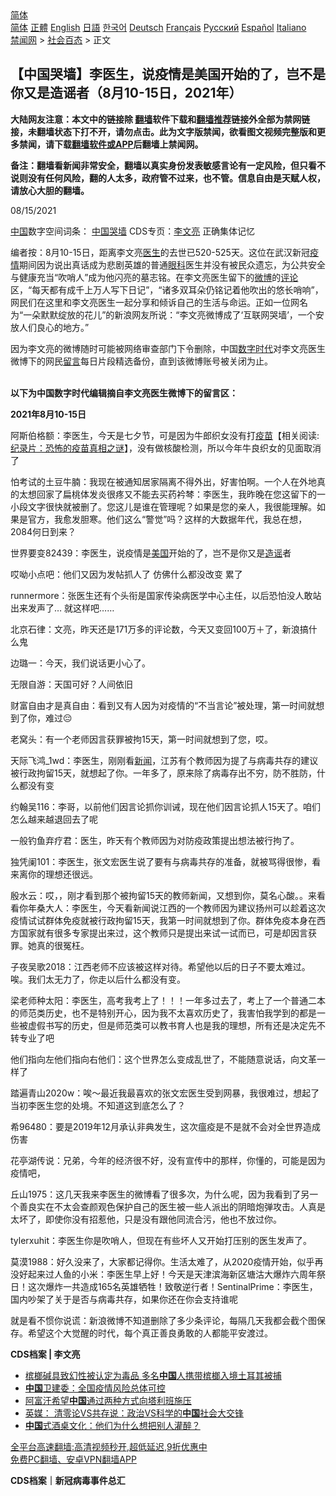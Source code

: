  <!-- 面包屑导航 --> <div class="breadcrumb"><!-- GTranslate: https://gtranslate.io/ -->  <div class="switcher notranslate">  <div class="selected">  <a href="#" onclick="return false;"> 简体</a>  </div>  <div class="option">  <a href="https://www.bannedbook.org" onclick="doGTranslate('zh-CN|zh-CN');jQuery('div.switcher div.selected a').html(jQuery(this).html());return false;" title="简体中文" class="nturl selected"> 简体</a>  <a href="https://www.bannedbook.org/zh-tw/" onclick="doGTranslate('zh-CN|zh-TW');jQuery('div.switcher div.selected a').html(jQuery(this).html());return false;" title="繁體中文" class="nturl"> 正體</a>  <a href="https://www.bannedbook.org/en/" onclick="doGTranslate('zh-CN|en');jQuery('div.switcher div.selected a').html(jQuery(this).html());return false;" title="English" class="nturl"> English</a>  <a href="https://www.bannedbook.org/ja/" onclick="doGTranslate('zh-CN|ja');jQuery('div.switcher div.selected a').html(jQuery(this).html());return false;" title="日本語" class="nturl"> 日語</a>  <a href="https://www.bannedbook.org/ko/" onclick="doGTranslate('zh-CN|ko');jQuery('div.switcher div.selected a').html(jQuery(this).html());return false;" title="한국어" class="nturl"> 한국어</a>  <a href="https://www.bannedbook.org/de/" onclick="doGTranslate('zh-CN|de');jQuery('div.switcher div.selected a').html(jQuery(this).html());return false;" title="Deutsch" class="nturl"> Deutsch</a>  <a href="https://www.bannedbook.org/fr/" onclick="doGTranslate('zh-CN|fr');jQuery('div.switcher div.selected a').html(jQuery(this).html());return false;" title="Français" class="nturl"> Français</a>  <a href="https://www.bannedbook.org/ru/" onclick="doGTranslate('zh-CN|ru');jQuery('div.switcher div.selected a').html(jQuery(this).html());return false;" title="Русский" class="nturl"> Русский</a>  <a href="https://www.bannedbook.org/es/" onclick="doGTranslate('zh-CN|es');jQuery('div.switcher div.selected a').html(jQuery(this).html());return false;" title="Español" class="nturl"> Español</a>  <a href="https://www.bannedbook.org/it/" onclick="doGTranslate('zh-CN|it');jQuery('div.switcher div.selected a').html(jQuery(this).html());return false;" title="Italiano" class="nturl"> Italiano</a>  </div>  </div>      <div class='breadcrumb-sub'><!-- Breadcrumb NavXT 6.3.0 --> <a href="https://www.bannedbook.org/" class="home">禁闻网</a> &gt; <a href="https://www.bannedbook.org/bnews/baitai/" class="category">社会百态</a> &gt; 正文</div></div><h2>【中国哭墙】李医生，说疫情是美国开始的了，岂不是你又是造谣者（8月10-15日，2021年）</h2> <p class="notice"><b>大陆网友注意：本文中的链接除 <a href="https://github.com/bannedbook/fanqiang" >翻墙</a>软件下载和<a href="https://github.com/killgcd/justmysocks/blob/master/README.md">翻墙推荐</a>链接外全部为禁网链接，未翻墙状态下打不开，请勿点击。此为文字版禁闻，欲看图文视频完整版和更多禁闻，请下载<a href="https://github.com/bannedbook/fanqiang">翻墙软件或APP</a>后翻墙上禁闻网。</p><p>备注：翻墙看新闻非常安全，翻墙以真实身份发表敏感言论有一定风险，但只看不说则没有任何风险，翻的人太多，政府管不过来，也不管。信息自由是天赋人权，请放心大胆的翻墙。</b></p>  <div class="entry"> <p>08/15/2021</p> <p><span class='wp_keywordlink_affiliate'><a href="https://www.bannedbook.org/" title="中国" target="_blank">中国</a></span>数字空间词条： <a href="https://www.bannedbook.org/bnews/tag/%E4%B8%AD%E5%9B%BD/" class="st_tag internal_tag" rel="tag" title="标签 中国 下的日志">中国</a><a href="https://www.bannedbook.org/bnews/tag/%E5%93%AD%E5%A2%99/" class="st_tag internal_tag" rel="tag" title="标签 哭墙 下的日志">哭墙</a> CDS专页：<a href="https://www.bannedbook.org/bnews/tag/%e6%9d%8e%e6%96%87%e4%ba%ae/" class="st_tag internal_tag" rel="tag" title="标签 李文亮 下的日志">李文亮</a> 正确集体记忆</p> <p>编者按：8月10-15日，距离李文亮<a href="https://www.bannedbook.org/bnews/tag/%e5%8c%bb%e7%94%9f/" class="st_tag internal_tag" rel="tag" title="标签 医生 下的日志">医生</a>的去世已520-525天。这位在武汉新冠<a href="https://www.bannedbook.org/bnews/tag/%E7%96%AB%E6%83%85/" class="st_tag internal_tag" rel="tag" title="标签 疫情 下的日志">疫情</a>期间因为说出真话成为悲剧英雄的普通<a href="https://www.bannedbook.org/bnews/tag/%e7%9c%bc%e7%a7%91/" class="st_tag internal_tag" rel="tag" title="标签 眼科 下的日志">眼科</a>医生并没有被民众遗忘，为公共安全与健康充当“吹哨人”成为他闪亮的墓志铭。在李文亮医生留下的<a href="https://www.bannedbook.org/bnews/tag/%e5%be%ae%e5%8d%9a/" class="st_tag internal_tag" rel="tag" title="标签 微博 下的日志">微博</a>的<span class='wp_keywordlink_affiliate'><a href="https://www.bannedbook.org/bnews/comments/" title="新闻评论" target="_blank">评论</a></span>区，“每天都有成千上万人写下日记”，“诸多双耳朵仍铭记着他吹出的悠长哨响”，网民们在这里和李文亮医生一起分享和倾诉自己的生活与命运。正如一位网名为“一朵默默绽放的花儿”的新浪网友所说：“李文亮微博成了‘互联网哭墙’，一个安放人们良心的地方。”</p> <p>因为李文亮的微博随时可能被网络审查部门下令删除，中国<span class='wp_keywordlink_affiliate'><a href="https://chinadigitaltimes.net/chinese/" title="中国数字时代" target="_blank">数字时代</a></span>对李文亮医生微博下的网民<span class='wp_keywordlink'><a href="https://www.bannedbook.org/bnews/tougao/" title="留言" target="_blank">留言</a></span>每日片段精选备份，直到该微博账号被关闭为止。</p> <p><br /> <strong>以下为中国数字时代编辑摘自李文亮医生微博下的留言区：</strong></p> <p><strong>2021年8月10-15日</strong></p> <p>阿斯伯格额：李医生，今天是七夕节，可是因为牛郎织女没有打<span class='wp_keywordlink'><a href="https://www.bannedbook.org/bnews/tculture/20160630/551027.html" title="疫苗" target="_blank">疫苗</a></span>【相关阅读:<a href='https://www.bannedbook.org/bnews/topimagenews/20180408/925060.html' target='_blank'>纪录片：恐怖的疫苗真相之谜</a>】，没有做核酸检测，所以今年牛良织女的见面取消了</p> <p>怕考试的土豆牛腩：我现在被通知居家隔离不得外出，好害怕啊。一个人在外地真的太想回家了扁桃体发炎很疼又不能去买药衿棽：李医生，我昨晚在您这留下的一小段文字很快就被删了。您这儿是谁在管理呢？如果是您的亲人，我很能理解。如果是官方，我愈发胆寒。他们这么“警觉”吗？这样的大数据年代，我总在想，2084何日到来？</p> <p>世界要变82439：李医生，说疫情是<a href="https://www.bannedbook.org/bnews/tag/%e7%be%8e%e5%9b%bd/" class="st_tag internal_tag" rel="tag" title="标签 美国 下的日志">美国</a>开始的了，岂不是你又是<a href="https://www.bannedbook.org/bnews/tag/%E9%80%A0%E8%B0%A3/" class="st_tag internal_tag" rel="tag" title="标签 造谣 下的日志">造谣</a>者</p>  <p>哎呦小点吧：他们又因为发帖抓人了 仿佛什么都没改变 累了</p> <p>runnermore：张医生还有个头衔是国家传染病医学中心主任，以后恐怕没人敢站出来发声了… 就这样吧……</p> <p>北京石律：文亮，昨天还是171万多的评论数，今天又变回100万＋了，新浪搞什么鬼</p> <p>边璐一：今天，我们说话更小心了。</p> <p>无限自游：天国可好？人间依旧</p> <p>财富自由才是真自由：看到又有人因为对疫情的“不当言论”被处理，第一时间就想到了你，难过😔</p> <p>老窝头：有一个老师因言获罪被拘15天，第一时间就想到了您，哎。</p> <p>天际飞鸿_1wd：李医生，刚刚看<span class='wp_keywordlink_affiliate'><a href="https://www.bannedbook.org/" title="新闻">新闻</a></span>，江苏有个教师因为提了与病毒共存的建议被行政拘留15天，就想起了你。一年多了，原来除了病毒存出不穷，防不胜防，什么都没有变</p> <p>约翰吴116：李哥，以前他们因言论抓你训诫，现在他们因言论抓人15天了。咱们怎么越来越退回去了呢</p>  <p>一般钓鱼弃疗君：医生，昨天有个教师因为对防疫政策提出想法被行拘了。</p> <p>独凭阑101：李医生，张文宏医生说了要有与病毒共存的准备，就被骂得很惨，看来离你的理想还很远。</p> <p>殷水云：哎，，刚才看到那个被拘留15天的教师新闻，又想到你，莫名心酸。。来看看你年桑大人：李医生，今天看新闻说江西的一个教师因为建议扬州可以趁着这次疫情试试群体免疫就被行政拘留15天，我第一时间就想到了你。群体免疫本身在西方国家就有很多专家提出来过，这个教师只是提出来试一试而已，可是却因言获罪。她真的很冤枉。</p> <p>子夜吴歌2018：江西老师不应该被这样对待。希望他以后的日子不要太难过。唉。我们太无力了，你走以后什么都没有变。</p> <p>梁老师种太阳：李医生，高考我考上了！！！一年多过去了，考上了一个普通二本的师范类历史，也不是特别开心，因为我不太喜欢历史了，我害怕我学到的都是一些被虚假书写的历史，但是师范类可以教书育人也是我的理想，所有还是决定先不转专业了吧</p> <p>他们指向左他们指向右他们：这个世界怎么变成乱世了，不能随意说话，向文革一样了</p> <p>踏遍青山2020w：唉～最近我最喜欢的张文宏医生受到网暴，我很难过，想起了当初李医生您的处境。不知道这到底怎么了？</p> <p>希96480：要是2019年12月承认非典发生，这次瘟疫是不是就不会对全世界造成伤害</p> <p>花亭湖传说：兄弟，今年的经济很不好，没有宣传中的那样，你懂的，可能是因为疫情吧，</p>  <p>丘山1975：这几天我来李医生的微博看了很多次，为什么呢，因为我看到了另一个善良实在不太会查颜观色保护自己的医生被一些人派出的阴暗炮弹攻击。人真是太坏了，即使你没有招惹他，只是没有跟他同流合污，他也不放过你。</p> <p>tylerxuhit：李医生你是吹哨人，但现在有些坏人又开始打压别的医生发声了。</p> <p>莫漠1988：好久没来了，大家都记得你。生活太难了，从2020疫情开始，似乎再没好起来过人鱼的小米：李医生早上好！今天是天津滨海新区塘沽大爆炸六周年祭日！这次爆炸一共造成165名英雄牺牲！致敬逆行者！SentinalPrime：李医生，国内吵架了关于是否与病毒共存，如果你还在你会支持谁呢</p> <p>就是看不惯你说谎：新浪微博不知道删除了多少条评论，每隔几天我都会截个图保存。希望这个大觉醒的时代，每个真正善良勇敢的人都能平安渡过。</p> <p></p> <p><strong>CDS档案 | 李文亮</strong></p> <ul class='op-related-articles' title='相关阅读'> <li><a href='https://www.bannedbook.org/bnews/baitai/20210815/1606701.html' target='_blank'>槟榔碱具致幻性被认定为毒品 多名<b>中国</b>人携带槟榔入境土耳其被捕</a></li> <li><a href='https://www.bannedbook.org/bnews/baitai/20210815/1606676.html' target='_blank'><b>中国</b>卫建委：全国疫情风险总体可控</a></li> <li><a href='https://www.bannedbook.org/bnews/baitai/20210815/1606660.html' target='_blank'>阿富汗希望<b>中国</b>通过两种方式向塔利班施压</a></li> <li><a href='https://www.bannedbook.org/bnews/comments/20210815/1606643.html' target='_blank'>英媒： 清零论VS共存说：政治VS科学的<b>中国</b>社会大交锋</a></li> <li><a href='https://www.bannedbook.org/bnews/comments/20210815/1606642.html' target='_blank'><b>中国</b>式酒桌文化：他们为什么想把别人灌醉？</a></li> </ul> <p class="texttj"> <a href="https://github.com/bannedbook/fanqiang/wiki/V2ray%E6%9C%BA%E5%9C%BA" target="_blank">全平台高速翻墙:高清视频秒开,超低延迟,9折优惠中</a><br/> <a href="https://github.com/bannedbook/fanqiang/wiki/%E7%A6%81%E9%97%BB%E7%BD%91%E5%AE%89%E5%8D%93%E7%BF%BB%E5%A2%99%E6%96%B0%E9%97%BBAPP" target="_blank">免费PC翻墙、安卓VPN翻墙APP</a></p><p><strong>CDS档案｜新冠病毒事件总汇 </strong></p> </blockquote> </p> <a name='sharetosocial'></a>  <div style="margin-bottom:5px;padding-bottom:5px;clear:both"> <div id="archive-pix-1" class="banner-ads"> <!-- AuctionX Display platform tag START --> <div id="26318x728x90x621x_ADSLOT2" clicktrack="%%CLICK_URL_ESC%%"></div> <!-- AuctionX Display platform tag END --> </div> <div id="archive-pix-2" class="banner-ads"> <!-- AuctionX Display platform tag START --> <div id="26315x300x250x621x_ADSLOT2" clicktrack="%%CLICK_URL_ESC%%"></div> <!-- AuctionX Display platform tag END --> </div> </div>  <div id="archive-pix-1" class="banner-ads"> <!-- AuctionX Display platform tag START --> <div id="26318x728x90x621x_ADSLOT3" clicktrack="%%CLICK_URL_ESC%%"></div> <!-- AuctionX Display platform tag END --> </div> </div><!--END ENTRY--> 
